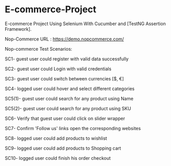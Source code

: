 # E-commerce-Project
E-commerce Project Using Selenium With Cucumber and [TestNG Assertion Framework].

Nop-Commerce URL : https://demo.nopcommerce.com/

Nop-commerce Test Scenarios:

SC1- guest user could register with valid data successfully

SC2- guest user could Login with valid credentials

SC3- guest user could switch between currencies		[$, €]

SC4- logged user could hover and select different categories 

SC5(1)- guest user could search for any product using Name

SC5(2)- guest user could search for any product using SKU

SC6- Verify that guest user could click on slider wrapper

SC7- Confirm 'Follow us' links open the corresponding websites

SC8- logged user could add products to wishlist

SC9- logged user could add products to Shopping cart

SC10- logged user could finish his order checkout
